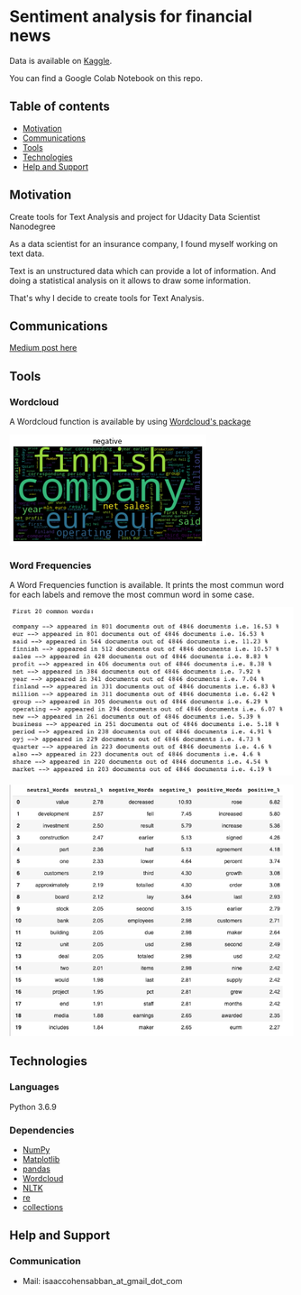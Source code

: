 # Sentiment analysis for financial news

Data is available on [Kaggle](https://www.kaggle.com/ankurzing/sentiment-analysis-for-financial-news).

You can find a Google Colab Notebook on this repo.

## Table of contents
* [Motivation](#Motivation)
* [Communications](#Communications)
* [Tools](#Tools)
* [Technologies](#technologies)
* [Help and Support](#Help)


## Motivation
Create tools for Text Analysis and project for Udacity Data Scientist Nanodegree

As a data scientist for an insurance company, I found myself working on text data.

Text is an unstructured data which can provide a lot of information. And doing a statistical analysis on it allows to draw some information.

That's why I decide to create tools for Text Analysis.

## Communications 
[Medium post here](https://medium.com/@isaaccohensabban/exploratory-data-analysis-for-natural-language-processing-2d5a98dfd12d?sk=116eb6bc304a3732b216bae7507437ca)

## Tools

### Wordcloud
A Wordcloud function is available by using [Wordcloud's package](https://github.com/amueller/word_cloud)


![wordcloud for negative feelings](images/negative.png)

### Word Frequencies
A Word Frequencies function is available.
It prints the most commun word for each labels and remove the most commun word in some case.

![most commun word](images/word_frequencies.png)


![label frequencies](images/label_frequencies.png)
## Technologies
### Languages
Python 3.6.9

### Dependencies


* [NumPy](https://numpy.org)
* [Matplotlib](https://matplotlib.org)
* [pandas](https://pandas.pydata.org)
* [Wordcloud](https://github.com/amueller/word_cloud)
* [NLTK](https://www.nltk.org/)
* [re](https://docs.python.org/3/library/re.html)
* [collections](https://docs.python.org/2/library/collections.html)


## Help and Support

### Communication

* Mail: isaaccohensabban_at_gmail_dot_com
